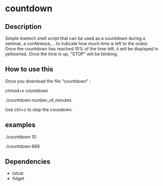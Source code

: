 # countdown

## Description

Simple lowtech shell script that can be used as a countdown during a seminar, a conference,... to indicate how much time is left to the orator.
Once the countdown has reached 10% of the time left, it will be displayed in yellow/red.
Once the time is up, "STOP" will be blinking.

## How to use this
Once you download the file "countdown" :

chmod+x countdown

./countdown number_of_minutes

Use ctrl+c to stop the coundown.

## examples

./countdown 10

./countdown 666

## Dependencies
  - lolcat
  - fidget
